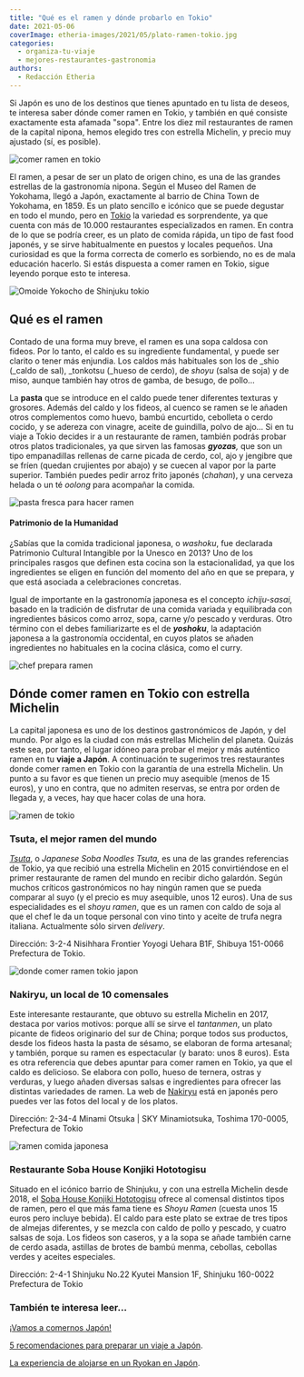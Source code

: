 ```yaml
---
title: "Qué es el ramen y dónde probarlo en Tokio"
date: 2021-05-06
coverImage: etheria-images/2021/05/plato-ramen-tokio.jpg
categories: 
  - organiza-tu-viaje
  - mejores-restaurantes-gastronomia
authors: 
  - Redacción Etheria
---
```


Si Japón es uno de los destinos que tienes apuntado en tu lista de deseos, te interesa saber dónde comer ramen en Tokio, y también en qué consiste exactamente esta afamada "sopa". Entre los diez mil restaurantes de ramen de la capital nipona, hemos elegido tres con estrella Michelin, y precio muy ajustado (sí, es posible).

![comer ramen en tokio](etheria-images/2021/05/ramen-tokio.jpg "Ramen en Tokio. © Susann Schuster")

El ramen, a pesar de ser un plato de origen chino, es una de las grandes estrellas de la 
gastronomía nipona. Según el Museo del Ramen de Yokohama, llegó a Japón, exactamente al 
barrio de China Town de Yokohama, en 1859. Es un plato sencillo e icónico que se puede 
degustar en todo el mundo, pero en [Tokio](https://www.gotokyo.org/es/index.html) la 
variedad es sorprendente, ya que cuenta con más de 10.000 restaurantes especializados en 
ramen. En contra de lo que se podría creer, es un plato de comida rápida, un tipo de 
fast food japonés, y se sirve habitualmente en puestos y locales pequeños. Una 
curiosidad es que la forma correcta de comerlo es sorbiendo, no es de mala educación 
hacerlo. Si estás dispuesta a comer ramen en Tokio, sigue leyendo porque esto te 
interesa. 

![Omoide Yokocho de Shinjuku tokio](etheria-images/2021/05/omoide-yochocho-tokio.jpg "En el callejón Omoide Yokocho, de Shinjuku, hay numerosos locales de comidas. © Lan Pham")

## Qué es el ramen

Contado de una forma muy breve, el ramen es una sopa caldosa con fideos. Por lo tanto, 
el caldo es su ingrediente fundamental, y puede ser clarito o tener más enjundia. Los 
caldos más habituales son los de _shio (_caldo de sal), _tonkotsu (_hueso de cerdo), de 
_shoyu_ (salsa de soja) y de miso, aunque también hay otros de gamba, de besugo, de 
pollo... 

La **pasta** que se introduce en el caldo puede tener diferentes texturas y grosores. 
Además del caldo y los fideos, al cuenco se ramen se le añaden otros complementos como 
huevo, bambú encurtido, cebolleta o cerdo cocido, y se adereza con vinagre, aceite de 
guindilla, polvo de ajo... Si en tu viaje a Tokio decides ir a un restaurante de ramen, 
también podrás probar otros platos tradicionales, ya que sirven las famosas 
_**gyozas**,_ que son un tipo empanadillas rellenas de carne picada de cerdo, col, ajo y 
jengibre que se fríen (quedan crujientes por abajo) y se cuecen al vapor por la parte 
superior. También puedes pedir arroz frito japonés (_chahan_), y una cerveza helada o un 
té _oolong_ para acompañar la comida. 

![pasta fresca para hacer ramen](etheria-images/2021/05/pasta-fresca-ramen.jpg "En los mejores resturante emplean pasta fresca para hacer ramen. © Sarah Boyle")

#### Patrimonio de la Humanidad

¿Sabías que la comida tradicional japonesa, o _washoku_, fue declarada Patrimonio 
Cultural Intangible por la Unesco en 2013? Uno de los principales rasgos que definen 
esta cocina son la estacionalidad, ya que los ingredientes se eligen en función del 
momento del año en que se prepara, y que está asociada a celebraciones concretas. 

Igual de importante en la gastronomía japonesa es el concepto _ichiju-sasai,_ basado en 
la tradición de disfrutar de una comida variada y equilibrada con ingredientes básicos 
como arroz, sopa, carne y/o pescado y verduras. Otro término con el debes familiarizarte 
es el de _**yoshoku**_, la adaptación japonesa a la gastronomía occidental, en cuyos 
platos se añaden ingredientes no habituales en la cocina clásica, como el curry. 

![chef prepara ramen](etheria-images/2021/05/ramen-chef-japones.jpg "Chef preparando ramen. © Turismo de Tokio")

## Dónde comer ramen en Tokio con estrella Michelin

La capital japonesa es uno de los destinos gastronómicos de Japón, y del mundo. Por algo 
es la ciudad con más estrellas Michelin del planeta. Quizás este sea, por tanto, el 
lugar idóneo para probar el mejor y más auténtico ramen en tu **viaje a Japón**. A 
continuación te sugerimos tres restaurantes donde comer ramen en Tokio con la garantía 
de una estrella Michelin. Un punto a su favor es que tienen un precio muy asequible 
(menos de 15 euros), y uno en contra, que no admiten reservas, se entra por orden de 
llegada y, a veces, hay que hacer colas de una hora. 

![ramen de tokio](etheria-images/2021/05/plato-ramen-tokio.jpg "Ramen japonés. © Turismo de Tokio")

### Tsuta, el mejor ramen del mundo

_[Tsuta](https://tsuta.com/)_, o _Japanese Soba Noodles Tsuta,_ es una de las grandes 
referencias de Tokio, ya que recibió una estrella Michelin en 2015 convirtiéndose en el 
primer restaurante de ramen del mundo en recibir dicho galardón. Según muchos críticos 
gastronómicos no hay ningún ramen que se pueda comparar al suyo (y el precio es muy 
asequible, unos 12 euros). Una de sus especialidades es el _shoyu ramen_, que es un 
ramen con caldo de soja al que el chef le da un toque personal con vino tinto y aceite 
de trufa negra italiana. Actualmente sólo sirven _delivery_. 

Dirección: 3-2-4 Nisihhara Frontier Yoyogi Uehara B1F, Shibuya 151-0066 Prefectura de 
Tokio. 

![donde comer ramen tokio japon](etheria-images/2021/05/ramen-sopa-fideos-japon.jpg "Ramen. © Masaaki Komori")

### Nakiryu, un local de 10 comensales 

Este interesante restaurante, que obtuvo su estrella Michelin en 2017, destaca por 
varios motivos: porque allí se sirve el _tantanmen_, un plato picante de fideos 
originario del sur de China; porque todos sus productos, desde los fideos hasta la pasta 
de sésamo, se elaboran de forma artesanal; y también, porque su ramen es espectacular (y 
barato: unos 8 euros). Esta es otra referencia que debes apuntar para comer ramen en 
Tokio, ya que el caldo es delicioso. Se elabora con pollo, hueso de ternera, ostras y 
verduras, y luego añaden diversas salsas e ingredientes para ofrecer las distintas 
variedades de ramen. La web de [Nakiryu](http://www12.plala.or.jp/nakiryu/) está en 
japonés pero puedes ver las fotos del local y de los platos. 

Dirección: 2-34-4 Minami Otsuka | SKY Minamiotsuka, Toshima 170-0005, Prefectura de 
Tokio 

![ramen comida japonesa](etheria-images/2021/05/sopa-ramen-comida-japonesa.jpg "Prueba distintos tipos de ramen en Tokio. © Yolanda Djajakesukma")

### Restaurante Soba House Konjiki Hototogisu

Situado en el icónico barrio de Shinjuku, y con una estrella Michelin desde 2018, el [Soba 
House Konjiki Hototogisu](https://sobahousekonjikihototogisu.com/) ofrece al comensal 
distintos tipos de ramen, pero el que más fama tiene es _Shoyu Ramen_ (cuesta unos 15 
euros pero incluye bebida). El caldo para este plato se extrae de tres tipos de almejas 
diferentes, y se mezcla con caldo de pollo y pescado, y cuatro salsas de soja. Los 
fideos son caseros, y a la sopa se añade también carne de cerdo asada, astillas de 
brotes de bambú menma, cebollas, cebollas verdes y aceites especiales. 

Dirección: 2-4-1 Shinjuku No.22 Kyutei Mansion 1F, Shinjuku 160-0022 Prefectura de Tokio 

### También te interesa leer...

[¡Vamos a comernos Japón!](https://etheriamagazine.com/2018/10/09/que-comer-en-japon/) 

[](https://etheriamagazine.com/2019/06/18/como-organizar-un-viaje-a-japon/)[5 
recomendaciones para preparar un viaje a 
Japón](https://etheriamagazine.com/2019/06/18/como-organizar-un-viaje-a-japon/). 

[La experiencia de alojarse en un Ryokan en 
Japón](https://etheriamagazine.com/2019/05/10/viajar-japon-que-es-ryokan-y-onsen/).
